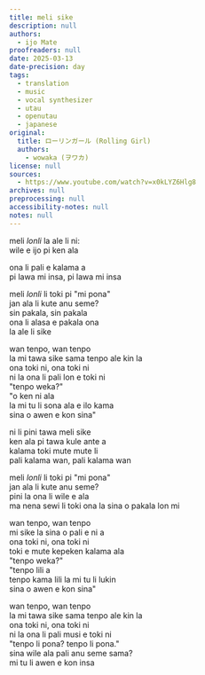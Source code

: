 ```yaml
---
title: meli sike
description: null
authors:
  - ijo Mate
proofreaders: null
date: 2025-03-13
date-precision: day
tags:
  - translation
  - music
  - vocal synthesizer
  - utau
  - openutau
  - japanese
original:
  title: ローリンガール (Rolling Girl)
  authors:
    - wowaka (ヲワカ)
license: null
sources:
  - https://www.youtube.com/watch?v=x0kLYZ6Hlg8
archives: null
preprocessing: null
accessibility-notes: null
notes: null
---
```


meli *lonli* la ale li ni:  \
wile e ijo pi ken ala

ona li pali e kalama a  \
pi lawa mi insa, pi lawa mi insa

meli *lonli* li toki pi "mi pona"  \
jan ala li kute anu seme?  \
sin pakala, sin pakala  \
ona li alasa e pakala ona  \
la ale li sike

wan tenpo, wan tenpo  \
la mi tawa sike sama tenpo ale kin la  \
ona toki ni, ona toki ni  \
ni la ona li pali lon e toki ni  \
"tenpo weka?"  \
"o ken ni ala  \
la mi tu li sona ala e ilo kama  \
sina o awen e kon sina"

ni li pini tawa meli sike  \
ken ala pi tawa kule ante a  \
kalama toki mute mute li  \
pali kalama wan, pali kalama wan

meli *lonli* li toki pi "mi<!-- subtitles say "ma" --> pona"  \
jan ala li kute anu seme?  \
pini la ona li wile e ala  \
ma nena sewi li toki ona la sina o pakala lon mi

wan tenpo, wan tenpo  \
mi sike la sina o pali e ni a  \
ona toki ni, ona toki ni  \
toki e mute kepeken kalama ala  \
"tenpo weka?"  \
"tenpo lili a  \
tenpo kama lili la mi tu li lukin  \
sina o awen e kon sina"

wan tenpo, wan tenpo  \
la mi tawa sike sama tenpo ale kin la  \
ona toki ni, ona toki ni  \
ni la ona li pali musi e toki ni  \
"tenpo li pona? tenpo li pona."  \
sina wile ala pali anu seme sama?  \
mi tu li awen e kon insa
